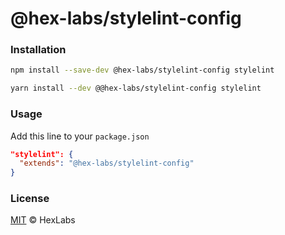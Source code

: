 # @hex-labs/stylelint-config

### Installation
```bash
npm install --save-dev @hex-labs/stylelint-config stylelint

yarn install --dev @@hex-labs/stylelint-config stylelint
```

### Usage
Add this line to your `package.json`

```json
"stylelint": {
  "extends": "@hex-labs/stylelint-config"
}
```

### License

[MIT](LICENSE) &copy; HexLabs
